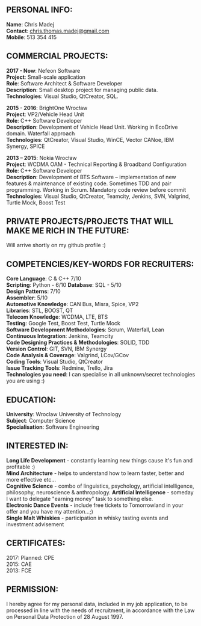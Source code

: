 ## PERSONAL INFO:

**Name**: Chris Madej  
**Contact**: chris.thomas.madej@gmail.com  
**Mobile**: 513 354 415  

## COMMERCIAL PROJECTS:
**2017 - Now**: Nefeon Software  
**Project**: Small-scale application  
**Role**: Software Architect & Software Developer  
**Description**: Small desktop project for managing public data.  
**Technologies**: Visual Studio, QtCreator, SQL.  

**2015 - 2016**: BrightOne Wrocław  
**Project**: VP2/Vehicle Head Unit  
**Role**: C++ Software Developer  
**Description**: Development of Vehicle Head Unit. Working in EcoDrive domain. Waterfall approach  
**Technologies**: QtCreator, Visual Studio, WinCE, Vector CANoe, IBM Synergy, SPICE  

**2013 – 2015**: Nokia Wrocław  
**Project**: WCDMA OAM - Technical Reporting & Broadband Configuration  
**Role**: C++ Software Developer  
**Description**: Development of BTS Software – implementation of new features & maintenance of existing code. Sometimes TDD and pair programming. Working in Scrum. Mandatory code review before commit  
**Technologies**: Visual Studio, QtCreator, Teamcity, Jenkins, SVN, Valgrind, Turtle Mock, Boost Test  

## PRIVATE PROJECTS/PROJECTS THAT WILL MAKE ME RICH IN THE FUTURE:
Will arrive shortly on my github profile :)

## COMPETENCIES/KEY-WORDS FOR RECRUITERS:
**Core Language**: C & C++ 7/10  
**Scripting**: Python - 6/10
**Database**: SQL - 5/10  
**Design Patterns**: 7/10  
**Assembler**: 5/10  
**Automotive Knowledge**: CAN Bus, Misra, Spice, VP2  
**Libraries**: STL, BOOST, QT  
**Telecom Knowledge**: WCDMA, LTE, BTS  
**Testing**: Google Test, Boost Test, Turtle Mock  
**Software Development Methodologies**: Scrum, Waterfall, Lean  
**Continuous Integration**: Jenkins, Teamcity  
**Code Designing Practices & Methodologies**: SOLID, TDD  
**Version Control**: GIT, SVN, IBM Synergy  
**Code Analysis & Coverage**: Valgrind, LCov/GCov  
**Coding Tools**: Visual Studio, QtCreator  
**Issue Tracking Tools**: Redmine, Trello, Jira  
**Technologies you need**: I can specialise in all unknown/secret technologies you are using :)

## EDUCATION:
**University**: Wroclaw University of Technology  
**Subject**: Computer Science  
**Specialisation**: Software Engineering

## INTERESTED IN:
**Long Life Development** - constantly learning new things cause it's fun and profitable :)  
**Mind Architecture** - helps to understand how to learn faster, better and more effective etc...  
**Cognitive Science**  - combo of linguistics, psychology, artificial intelligence, philosophy, neuroscience & anthropology. 
**Artificial Intelligence**  - someday I want to delegate "earning money" task to something else.  
**Electronic Dance Events**  - include free tickets to Tomorrowland in your offer and you have my attention...;)  
**Single Malt Whiskies**  - participation in whisky tasting events and investment advisement  

## CERTIFICATES:
2017: Planned: CPE  
2015: CAE  
2013: FCE  

## PERMISSION:

I hereby agree for my personal data, included in my job application, to be processed in line with the needs of recruitment, in accordance with the Law on Personal Data Protection of 28 August 1997.
